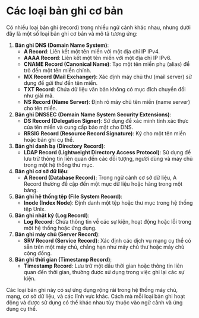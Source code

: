 # Các loại bản ghi cơ bản

Có nhiều loại bản ghi (record) trong nhiều ngữ cảnh khác nhau, nhưng dưới đây là một số loại bản ghi cơ bản và mô tả tương ứng:

1. **Bản ghi DNS (Domain Name System)**:
    - **A Record**: Liên kết một tên miền với một địa chỉ IP IPv4.
    - **AAAA Record**: Liên kết một tên miền với một địa chỉ IP IPv6.
    - **CNAME Record (Canonical Name)**: Tạo một tên miền phụ (alias) để trỏ đến một tên miền chính.
    - **MX Record (Mail Exchanger)**: Xác định máy chủ thư (mail server) sử dụng để gửi thư đến tên miền.
    - **TXT Record**: Chứa dữ liệu văn bản không có mục đích chuyển đổi như giải mã.
    - **NS Record (Name Server)**: Định rõ máy chủ tên miền (name server) cho tên miền.
2. **Bản ghi DNSSEC (Domain Name System Security Extensions)**:
    - **DS Record (Delegation Signer)**: Sử dụng để xác minh tính xác thực của tên miền và cung cấp bảo mật cho DNS.
    - **RRSIG Record (Resource Record Signature)**: Ký cho một tên miền hoặc bản ghi cụ thể.
3. **Bản ghi danh bạ (Directory Record)**:
    - **LDAP Record (Lightweight Directory Access Protocol)**: Sử dụng để lưu trữ thông tin liên quan đến các đối tượng, người dùng và máy chủ trong một hệ thống thư mục.
4. **Bản ghi cơ sở dữ liệu**:
    - **A Record (Database Record)**: Trong ngữ cảnh cơ sở dữ liệu, A Record thường đề cập đến một mục dữ liệu hoặc hàng trong một bảng.
5. **Bản ghi hệ thống tệp (File System Record)**:
    - **Inode (Index Node)**: Định danh một tệp hoặc thư mục trong hệ thống tệp Unix.
6. **Bản ghi nhật ký (Log Record)**:
    - **Log Record**: Chứa thông tin về các sự kiện, hoạt động hoặc lỗi trong một hệ thống hoặc ứng dụng.
7. **Bản ghi máy chủ (Server Record)**:
    - **SRV Record (Service Record)**: Xác định các dịch vụ mạng cụ thể có sẵn trên một máy chủ, chẳng hạn như máy chủ thư hoặc máy chủ cộng đồng.
8. **Bản ghi thời gian (Timestamp Record)**:
    - **Timestamp Record**: Lưu trữ một dấu thời gian hoặc thông tin liên quan đến thời gian, thường được sử dụng trong việc ghi lại các sự kiện.

Các loại bản ghi này có sự ứng dụng rộng rãi trong hệ thống máy chủ, mạng, cơ sở dữ liệu, và các lĩnh vực khác. Cách mà mỗi loại bản ghi hoạt động và được sử dụng có thể khác nhau tùy thuộc vào ngữ cảnh và ứng dụng cụ thể.